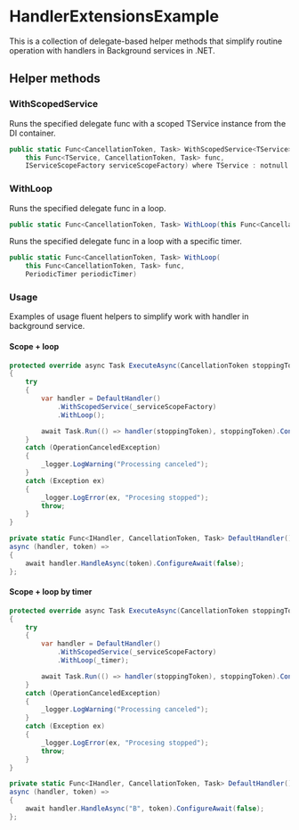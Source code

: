# HandlerExtensionsExample

This is a collection of delegate-based helper methods that simplify routine operation with handlers in Background services in .NET.

## Helper methods

### WithScopedService
Runs the specified delegate func with a scoped TService instance from the DI container.

```C#
public static Func<CancellationToken, Task> WithScopedService<TService>(
    this Func<TService, CancellationToken, Task> func,
    IServiceScopeFactory serviceScopeFactory) where TService : notnull
```

### WithLoop
Runs the specified delegate func in a loop.

```C#
public static Func<CancellationToken, Task> WithLoop(this Func<CancellationToken, Task> func)
```

Runs the specified delegate func in a loop with a specific timer.

```C#
public static Func<CancellationToken, Task> WithLoop(
    this Func<CancellationToken, Task> func,
    PeriodicTimer periodicTimer)
```

### Usage
Examples of usage fluent helpers to simplify work with handler in background service.

#### Scope + loop

```C#
protected override async Task ExecuteAsync(CancellationToken stoppingToken)
{
    try
    {
        var handler = DefaultHandler()
            .WithScopedService(_serviceScopeFactory)
            .WithLoop();

        await Task.Run(() => handler(stoppingToken), stoppingToken).ConfigureAwait(false);
    }
    catch (OperationCanceledException)
    {
        _logger.LogWarning("Processing canceled");
    }
    catch (Exception ex)
    {
        _logger.LogError(ex, "Procesing stopped");
        throw;
    }
}

private static Func<IHandler, CancellationToken, Task> DefaultHandler() =>
async (handler, token) =>
{
    await handler.HandleAsync(token).ConfigureAwait(false);
};
```

#### Scope + loop by timer

```C#
protected override async Task ExecuteAsync(CancellationToken stoppingToken)
{
    try
    {
        var handler = DefaultHandler()
            .WithScopedService(_serviceScopeFactory)
            .WithLoop(_timer);

        await Task.Run(() => handler(stoppingToken), stoppingToken).ConfigureAwait(false);
    }
    catch (OperationCanceledException)
    {
        _logger.LogWarning("Processing canceled");
    }
    catch (Exception ex)
    {
        _logger.LogError(ex, "Procesing stopped");
        throw;
    }
}

private static Func<IHandler, CancellationToken, Task> DefaultHandler() =>
async (handler, token) =>
{
    await handler.HandleAsync("B", token).ConfigureAwait(false);
};
```
